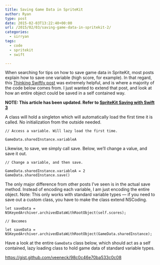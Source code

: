```yaml
---
title: Saving Game Data in SpriteKit
author: Ryan
type: post
date: 2015-02-03T13:22:40+00:00
url: /2015/02/03/saving-game-data-in-spritekit-2/
categories:
  - sirryan
tags:
  - code
  - spritekit
  - swift

---
```

When searching for tips on how to save game data in SpriteKit, most posts explain how to save one variable (high score, for example). In that regard, this <a href="http://www.thinkingswiftly.com/saving-spritekit-game-data-swift-easy-nscoder/" target="_blank">Thinking Swiftly post</a> was extremely helpful, and is where a majority of the code below comes from. I just wanted to extend that post, and look at how an entire object could be saved in a self contained way.

<!--more-->

**NOTE: This article has been updated. Refer to [SpriteKit Saving with Swift 3][1]**

A class will hold a singleton which will automatically load the first time it is called. No initialization from the outside needed.

    // Access a variable. Will lazy load the first time.
    
    GameData.sharedInstance.variableA

Likewise, to save, we simply call save. Below, we&#8217;ll change a value, and save it out.

    // Change a variable, and then save.
    
    GameData.sharedInstance.variableA = 2
    GameData.sharedInstance.save()

The only major difference from other posts I&#8217;ve seen is in the actual save method. Instead of encoding each variable, I am just encoding the entire object. Note: This only works with standard variable types &#8212; if you need to save out a custom class, you have to make the class extend NSCoding.

    let saveData = NSKeyedArchiver.archivedDataWithRootObject(self.scores);
    
    // Becomes
    
    let saveData = NSKeyedArchiver.archivedDataWithRootObject(GameData.sharedInstance);

Have a look at the entire `GameData` class below, which should act as a self contained, lazy loading class to hold game data of standard variable types.

https://gist.github.com/veeneck/98c0c46e70ba533c0c08

&nbsp;

 [1]: http://battleofbrothers.com/sirryan/spritekit-save-files-in-swift-3